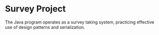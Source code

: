 # Survey Project
The Java program operates as a survey taking system, practicing effective use of design patterns and serialization.
